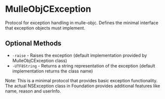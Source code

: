# MulleObjCException

Protocol for exception handling in mulle-objc. Defines the minimal interface that exception objects must implement.

## Optional Methods

- `-raise` - Raises the exception (default implementation provided by MulleObjCException class)
- `-UTF8String` - Returns a string representation of the exception (default implementation returns the class name)

Note: This is a minimal protocol that provides basic exception functionality. The actual NSException class in Foundation provides additional features like name, reason and userInfo.
